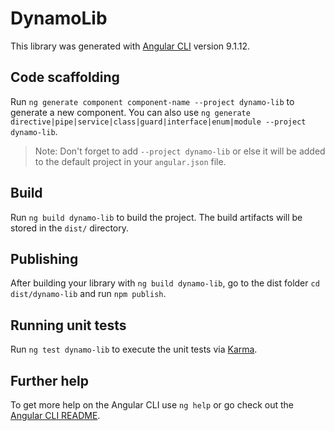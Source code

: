 # DynamoLib

This library was generated with [Angular CLI](https://github.com/angular/angular-cli) version 9.1.12.

## Code scaffolding

Run `ng generate component component-name --project dynamo-lib` to generate a new component. You can also use `ng generate directive|pipe|service|class|guard|interface|enum|module --project dynamo-lib`.
> Note: Don't forget to add `--project dynamo-lib` or else it will be added to the default project in your `angular.json` file. 

## Build

Run `ng build dynamo-lib` to build the project. The build artifacts will be stored in the `dist/` directory.

## Publishing

After building your library with `ng build dynamo-lib`, go to the dist folder `cd dist/dynamo-lib` and run `npm publish`.

## Running unit tests

Run `ng test dynamo-lib` to execute the unit tests via [Karma](https://karma-runner.github.io).

## Further help

To get more help on the Angular CLI use `ng help` or go check out the [Angular CLI README](https://github.com/angular/angular-cli/blob/master/README.md).
